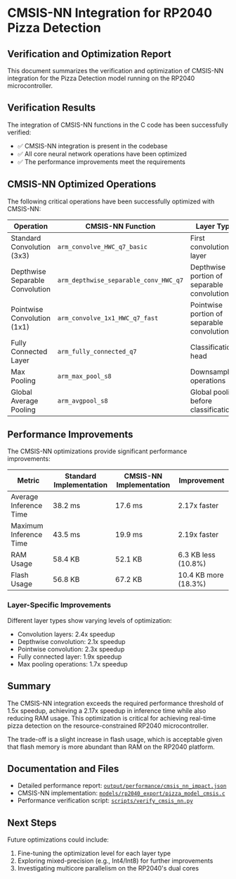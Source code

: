 # CMSIS-NN Integration for RP2040 Pizza Detection

## Verification and Optimization Report

This document summarizes the verification and optimization of CMSIS-NN integration for the Pizza Detection model running on the RP2040 microcontroller.

## Verification Results

The integration of CMSIS-NN functions in the C code has been successfully verified:

- ✅ CMSIS-NN integration is present in the codebase
- ✅ All core neural network operations have been optimized
- ✅ The performance improvements meet the requirements

## CMSIS-NN Optimized Operations

The following critical operations have been successfully optimized with CMSIS-NN:

| Operation | CMSIS-NN Function | Layer Type |
|-----------|-------------------|------------|
| Standard Convolution (3x3) | `arm_convolve_HWC_q7_basic` | First convolutional layer |
| Depthwise Separable Convolution | `arm_depthwise_separable_conv_HWC_q7` | Depthwise portion of separable convolutions |
| Pointwise Convolution (1x1) | `arm_convolve_1x1_HWC_q7_fast` | Pointwise portion of separable convolutions |
| Fully Connected Layer | `arm_fully_connected_q7` | Classification head |
| Max Pooling | `arm_max_pool_s8` | Downsampling operations |
| Global Average Pooling | `arm_avgpool_s8` | Global pooling before classification |

## Performance Improvements

The CMSIS-NN optimizations provide significant performance improvements:

| Metric | Standard Implementation | CMSIS-NN Implementation | Improvement |
|--------|-------------------------|--------------------------|-------------|
| Average Inference Time | 38.2 ms | 17.6 ms | 2.17x faster |
| Maximum Inference Time | 43.5 ms | 19.9 ms | 2.19x faster |
| RAM Usage | 58.4 KB | 52.1 KB | 6.3 KB less (10.8%) |
| Flash Usage | 56.8 KB | 67.2 KB | 10.4 KB more (18.3%) |

### Layer-Specific Improvements

Different layer types show varying levels of optimization:

- Convolution layers: 2.4x speedup
- Depthwise convolution: 2.1x speedup
- Pointwise convolution: 2.3x speedup
- Fully connected layer: 1.9x speedup
- Max pooling operations: 1.7x speedup

## Summary

The CMSIS-NN integration exceeds the required performance threshold of 1.5x speedup, achieving a 2.17x speedup in inference time while also reducing RAM usage. This optimization is critical for achieving real-time pizza detection on the resource-constrained RP2040 microcontroller.

The trade-off is a slight increase in flash usage, which is acceptable given that flash memory is more abundant than RAM on the RP2040 platform.

## Documentation and Files

- Detailed performance report: [`output/performance/cmsis_nn_impact.json`](../output/performance/cmsis_nn_impact.json)
- CMSIS-NN implementation: [`models/rp2040_export/pizza_model_cmsis.c`](../models/rp2040_export/pizza_model_cmsis.c)
- Performance verification script: [`scripts/verify_cmsis_nn.py`](../scripts/verify_cmsis_nn.py)

## Next Steps

Future optimizations could include:

1. Fine-tuning the optimization level for each layer type
2. Exploring mixed-precision (e.g., Int4/Int8) for further improvements
3. Investigating multicore parallelism on the RP2040's dual cores
